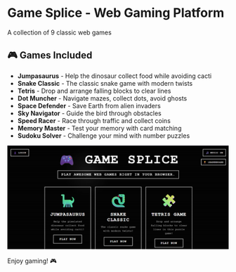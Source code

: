 # Game Splice - Web Gaming Platform

A collection of 9 classic web games

## 🎮 Games Included

- **Jumpasaurus** - Help the dinosaur collect food while avoiding cacti
- **Snake Classic** - The classic snake game with modern twists
- **Tetris** - Drop and arrange falling blocks to clear lines
- **Dot Muncher** - Navigate mazes, collect dots, avoid ghosts
- **Space Defender** - Save Earth from alien invaders
- **Sky Navigator** - Guide the bird through obstacles
- **Speed Racer** - Race through traffic and collect coins
- **Memory Master** - Test your memory with card matching
- **Sudoku Solver** - Challenge your mind with number puzzles

![Game Splice](game-splice.png)

Enjoy gaming! 🎮
